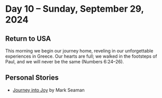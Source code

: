 # Day 10 – Sunday, September 29, 2024 

## Return to USA

This morning we begin our journey home, reveling in our unforgettable experiences in Greece. Our hearts are full; we
walked in the footsteps of Paul, and we will never be the same (Numbers 6:24–26). 


## Personal Stories

* [Journey into Joy](/footsteps/Joy.md) by Mark Seaman
